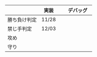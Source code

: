|  　　　　　  |  実装  |　デバッグ　|
| ----------- | ------ | -------- |
|  勝ち負け判定  |  11/28  | |
|  禁じ手判定　 |  12/03  | |
|    攻め      |        |  |
|    守り      |        |  |